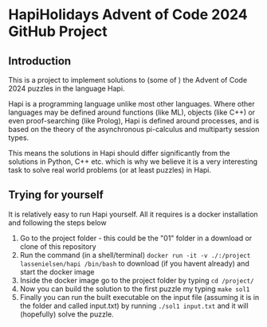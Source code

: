 # HapiHolidays Advent of Code 2024 GitHub Project

## Introduction
This is a project to implement solutions to (some of ) the Advent of Code 2024 puzzles in the language Hapi.

Hapi is a programming language unlike most other languages.
Where other languages may be defined around functions (like ML), objects (like C++) or even proof-searching (like Prolog), Hapi is defined around processes, and is based on the theory of the asynchronous pi-calculus and multiparty session types.

This means the solutions in Hapi should differ significantly from the solutions in Python, C++ etc. which is why we believe it is a very interesting task to solve real world problems (or at least puzzles) in Hapi.

## Trying for yourself
It is relatively easy to run Hapi yourself. All it requires is a docker installation and following the steps below

1. Go to the project folder - this could be the "01" folder in a download or clone of this repository
2. Run the command (in a shell/terminal) `docker run -it -v ./:/project lassenielsen/hapi /bin/bash` to download (if you havent already) and start the docker image
3. Inside the docker image go to the project folder by typing `cd /project/`
4. Now you can build the solution to the first puzzle my typing `make sol1`
5. Finally you can run the built executable on the input file (assuming it is in the folder and called input.txt) by running `./sol1 input.txt` and it will (hopefully) solve the puzzle.

